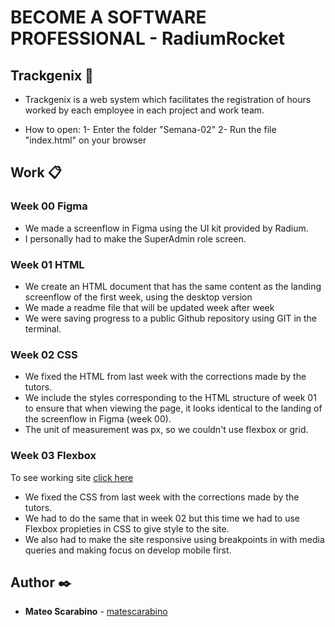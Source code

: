 # BECOME A SOFTWARE PROFESSIONAL - **RadiumRocket**

## Trackgenix 🚀
- Trackgenix is ​​a web system which facilitates the registration of hours worked by each employee in each project and work team.

- How to open:
1- Enter the folder "Semana-02"
2- Run the file "index.html" on your browser

## Work 📋
### Week 00 **Figma**
- We made a screenflow in Figma using the UI kit provided by Radium.
- I personally had to make the SuperAdmin role screen.

### Week 01 **HTML**
- We create an HTML document that has the same content as the landing screenflow of the first week, using the desktop version
- We made a readme file that will be updated week after week
- We were saving progress to a public Github repository using GIT in the terminal.

### Week 02 **CSS**
- We fixed the HTML from last week with the corrections made by the tutors.
- We include the styles corresponding to the HTML structure of week 01 to ensure that when viewing the page, it looks identical to the landing of the screenflow in Figma (week 00).
- The unit of measurement was px, so we couldn't use flexbox or grid.

### Week 03 **Flexbox**
To see working site [click here](https://matescarabino.github.io/BaSP-A2022-Etapa-1/Semana-03/index.html)

- We fixed the CSS from last week with the corrections made by the tutors.
- We had to do the same that in week 02 but this time we had to use Flexbox propieties in CSS to give style to the site.
- We also had to make the site responsive using breakpoints in with media queries and making focus on develop mobile first.

## Author ✒️
- **Mateo Scarabino** - [matescarabino](https://github.com/matescarabino)

